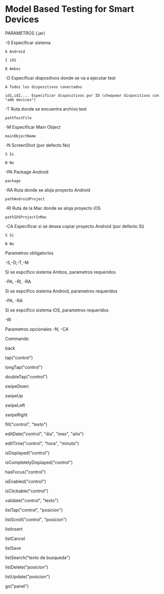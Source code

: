 # Model Based Testing for Smart Devices

PARAMETROS (.jar)


-S Especificar sistema

    A Android
    
    I iOS
    
    B Ambos


-D Especificar dispositivos donde se va a ejecutar test

    A Todos los dispositivos conectados
    
    id1,id2,... Especificar dispositivos por ID (chequear dispositivos con "adb devices")


-T Ruta donde se encuentra archivo test

    pathTestFile


-M Especificar Main Object

    mainObjectName


-N ScreenShot (por defecto No)

    S Si
    
    N No
	
	
-PA Package Android

    package


-RA Ruta donde se aloja proyecto Android

    pathAndroidProject
    

-RI Ruta de la Mac donde se aloja proyecto iOS

    pathIOSProjectInMac
    

-CA Especificar si se desea copiar proyecto Android (por defecto Si)

    S Si
    
    N No
    

Parametros obligatorios

 -S,-D,-T,-M
 
 Si se espcifico sistema Ambos, parametros requeridos
 
-PA, -RI, -RA
			

Si se espcifico sistema Android, parametros requeridos

-PA, -RA


Si se espcifico sistema iOS, parametros requeridos

-RI



Parametros opcionales
-N, -CA








Commands:

back

tap("control")

longTap("control")

doubleTap("control")

swipeDown

swipeUp

swipeLeft

swipeRight

fill("control", "texto")

editDate("control", "dia", "mes", "año")

editTime("control", "hora", "minuto")

isDisplayed("control")

isCompletelyDisplayed("control")

hasFocus("control")

isEnabled("control")

isClickable("control")

validate("control", "texto")

listTap("control", "posicion")

listScroll("control", "posicion")

listInsert

listCancel

listSave

listSearch("texto de busqueda")

listDelete("posicion")

listUpdate("posicion")

go("panel")
